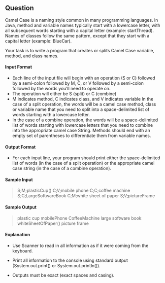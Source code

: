## Question

Camel Case is a naming style common in many programming languages. In Java, method and variable names typically start with a lowercase letter, with all subsequent words starting with a capital letter (example: startThread). Names of classes follow the same pattern, except that they start with a capital letter (example: BlueCar).

Your task is to write a program that creates or splits Camel Case variable, method, and class names.

#### Input Format

- Each line of the input file will begin with an operation (S or C) followed by a semi-colon followed by M, C, or V followed by a semi-colon followed by the words you'll need to operate on.
- The operation will either be S (split) or C (combine)
- M indicates method, C indicates class, and V indicates variable
In the case of a split operation, the words will be a camel case method, class or variable name that you need to split into a space-delimited list of words starting with a lowercase letter.
- In the case of a combine operation, the words will be a space-delimited list of words starting with lowercase letters that you need to combine into the appropriate camel case String. Methods should end with an empty set of parentheses to differentiate them from variable names.
#### Output Format

- For each input line, your program should print either the space-delimited list of words (in the case of a split operation) or the appropriate camel case string (in the case of a combine operation).
#### Sample Input

>S;M;plasticCup()
C;V;mobile phone
C;C;coffee machine
S;C;LargeSoftwareBook
C;M;white sheet of paper
S;V;pictureFrame

#### Sample Output

>plastic cup
mobilePhone
CoffeeMachine
large software book
whiteSheetOfPaper()
picture frame


#### Explanation

- Use Scanner to read in all information as if it were coming from the keyboard.

- Print all information to the console using standard output (System.out.print() or System.out.println()).

- Outputs must be exact (exact spaces and casing).


